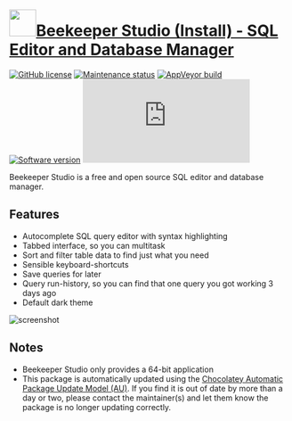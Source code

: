 # [<img src="https://cdn.jsdelivr.net/gh/dgalbraith/chocolatey-packages@d83ec5065d05dedfae2f4b10eba1b65761ac0535/icons/beekeeper-studio.png" width="48" height="48" />Beekeeper Studio (Install) - SQL Editor and Database Manager](https://chocolatey.org/packages/beekeeper-studio.install)

[![GitHub license](https://img.shields.io/github/license/beekeeper-studio/beekeeper-studio)](https://github.com/beekeeper-studio/beekeeper-studio/blob/master/LICENSE.md)
[![Maintenance status](https://img.shields.io/badge/maintained%3F-yes-green.svg)](https://gitHub.com/dgalbraith/chocolatey-packages/graphs/commit-activity)
[![AppVeyor build](https://img.shields.io/appveyor/ci/dgalbraith/chocolatey-packages)](https://ci.appveyor.com/project/dgalbraith/chocolatey-packages)
[![Software version](https://img.shields.io/badge/Source-v3.2.0-blue.svg)](https://github.com/beekeeper-studio/beekeeper-studio/releases/tag/v3.2.0)
[![Chocolatey package version](https://img.shields.io/chocolatey/v/beekeeper-studio.install?label=Chocolatey)](https://chocolatey.org/packages/beekeeper-studio.install)

Beekeeper Studio is a free and open source SQL editor and database manager.

## Features

* Autocomplete SQL query editor with syntax highlighting
* Tabbed interface, so you can multitask
* Sort and filter table data to find just what you need
* Sensible keyboard-shortcuts
* Save queries for later
* Query run-history, so you can find that one query you got working 3 days ago
* Default dark theme

![screenshot](https://cdn.jsdelivr.net/gh/dgalbraith/chocolatey-packages@681eb28f08e5fdf2807bf338a7b0852780cd6f93/automatic/beekeeper-studio/screenshot.png)

## Notes

* Beekeeper Studio only provides a 64-bit application
* This package is automatically updated using the [Chocolatey Automatic Package Update Model (AU)](https://github.com/majkinetor/au/blob/master/README.md).
  If you find it is out of date by more than a day or two, please contact the maintainer(s) and let them know the package is no longer updating correctly.
